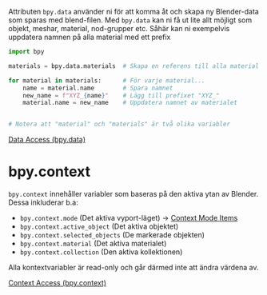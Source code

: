 Attributen ``bpy.data`` använder ni för att komma åt och skapa ny Blender-data som sparas med blend-filen. Med `bpy.data` kan ni få ut lite allt möjligt som objekt, meshar, material, nod-grupper etc. Såhär kan ni exempelvis uppdatera namnen på alla material med ett prefix
```python
import bpy

materials = bpy.data.materials  # Skapa en referens till alla material

for material in materials:      # För varje material...
	name = material.name        # Spara namnet
	new_name = f"XYZ_{name}"    # Lägg till prefixet "XYZ_"
	material.name = new_name    # Uppdatera namnet av materialet


# Notera att "material" och "materials" är två olika variabler
```
[Data Access (bpy.data)](https://docs.blender.org/api/current/bpy.data.html#module-bpy.data)
# bpy.context
`bpy.context` innehåller variabler som baseras på den aktiva ytan av Blender. Dessa inkluderar b.a:
* `bpy.context.mode` (Det aktiva vyport-läget) -> [Context Mode Items](https://docs.blender.org/api/current/bpy_types_enum_items/context_mode_items.html#rna-enum-context-mode-items)
* `bpy.context.active_object` (Det aktiva objektet)
* `bpy.context.selected_objects` (De markerade objekten)
* `bpy.context.material` (Det aktiva materialet)
* `bpy.context.collection` (Den aktiva kollektionen)

Alla kontextvariabler är read-only och går därmed inte att ändra värdena av.

[Context Access (bpy.context)](https://docs.blender.org/api/current/bpy.context.html#module-bpy.context)